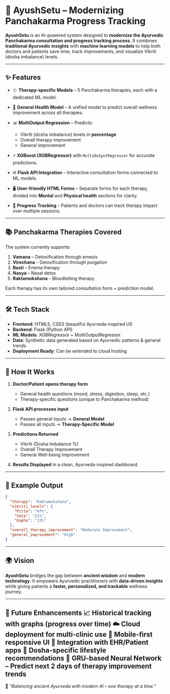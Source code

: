 # 🌿 AyushSetu – Modernizing Panchakarma Progress Tracking

**AyushSetu** is an AI-powered system designed to **modernize the Ayurvedic Panchakarma consultation and progress tracking process**.
It combines **traditional Ayurvedic insights** with **machine learning models** to help both doctors and patients save time, track improvements, and visualize Vikriti (dosha imbalance) levels.

---

## ✨ Features

* 🩺 **Therapy-specific Models** – 5 Panchakarma therapies, each with a dedicated ML model.
* 🌱 **General Health Model** – A unified model to predict overall wellness improvement across all therapies.
* 📊 **MultiOutput Regression** – Predicts:

  * Vikriti (dosha imbalance) levels in **percentage**
  * Overall therapy improvement
  * General improvement
* ⚡ **XGBoost (XGBRegressor)** with `MultiOutputRegressor` for accurate predictions.
* 🌐 **Flask API Integration** – Interactive consultation forms connected to ML models.
* 🖥 **User-friendly HTML Forms** – Separate forms for each therapy, divided into **Mental** and **Physical health** sections for clarity.
* 🔄 **Progress Tracking** – Patients and doctors can track therapy impact over multiple sessions.

---

## 📚 Panchakarma Therapies Covered

The system currently supports:

1. **Vamana** – Detoxification through emesis
2. **Virechana** – Detoxification through purgation
3. **Basti** – Enema therapy
4. **Nasya** – Nasal detox
5. **Raktamokshana** – Bloodletting therapy

Each therapy has its own tailored consultation form + prediction model.

---

## 🛠 Tech Stack

* **Frontend**: HTML5, CSS3 (beautiful Ayurveda-inspired UI)
* **Backend**: Flask (Python API)
* **ML Models**: XGBRegressor + MultiOutputRegressor
* **Data**: Synthetic data generated based on Ayurvedic patterns & general trends
* **Deployment Ready**: Can be extended to cloud hosting

---

## 🚀 How It Works

1. **Doctor/Patient opens therapy form**

   * General health questions (mood, stress, digestion, sleep, etc.)
   * Therapy-specific questions (unique to Panchakarma method)
2. **Flask API processes input**

   * Passes general inputs → **General Model**
   * Passes all inputs → **Therapy-Specific Model**
3. **Predictions Returned**

   * Vikriti (Dosha Imbalance %)
   * Overall Therapy Improvement
   * General Well-being Improvement
4. **Results Displayed** in a clean, Ayurveda-inspired dashboard.

---



## 🧪 Example Output

```json
{
  "therapy": "Raktamokshana",
  "vikriti_levels": {
    "Pitta": "67%",
    "Vata": "21%",
    "Kapha": "12%"
  },
  "overall_therapy_improvement": "Moderate Improvement",
  "general_improvement": "High"
}
```

---

## 🌍 Vision

**AyushSetu** bridges the gap between **ancient wisdom** and **modern technology**.
It empowers Ayurvedic practitioners with **data-driven insights** while giving patients a **faster, personalized, and trackable** wellness journey.

---

🔮 Future Enhancements
📈 Historical tracking with graphs (progress over time)
☁️ Cloud deployment for multi-clinic use
📱 Mobile-first responsive UI
🤝 Integration with EHR/Patient apps
🧘 Dosha-specific lifestyle recommendations
🧠 GRU-based Neural Network – Predict next 2 days of therapy improvement trends
---

💚 *“Balancing ancient Ayurveda with modern AI – one therapy at a time.”*
